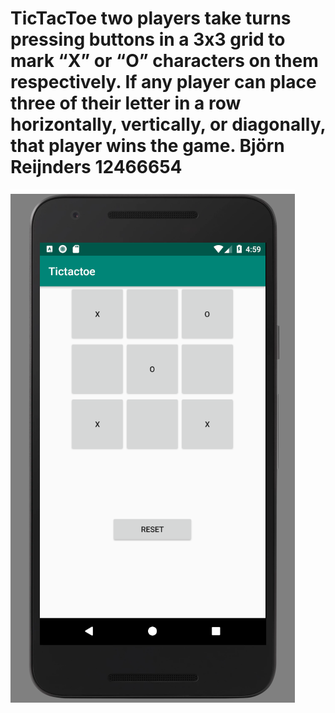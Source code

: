 # TicTacToe  two players take turns pressing buttons in a 3x3 grid to mark “X” or “O” characters on them respectively. If any player can place three of their letter in a row horizontally, vertically, or diagonally, that player wins the game. Björn Reijnders 12466654 
![alt text](https://github.com/Bjorninator/TicTacToe/blob/master/doc/TicTacToe.PNG)
